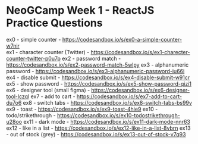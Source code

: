 # NeoGCamp Week 1 - ReactJS Practice Questions

ex0 - simple counter - https://codesandbox.io/s/ex0-a-simple-counter-w7nir \
ex1 - character counter (Twitter) - https://codesandbox.io/s/ex1-charecter-counter-twitter-p0u7p
ex2 - password match - https://codesandbox.io/s/ex2-password-match-5wlpy
ex3 - alphanumeric password - https://codesandbox.io/s/ex3-alphanumeric-password-iu66i
ex4 - disable submit - https://codesandbox.io/s/ex4-disable-submit-w91cr
ex5 - show password - https://codesandbox.io/s/ex5-show-password-qizi1
ex6 - designer tool (small figma) - https://codesandbox.io/s/ex6-designer-tool-lczql
ex7 - add to cart - https://codesandbox.io/s/ex7-add-to-cart-du7o6
ex8 - switch tabs - https://codesandbox.io/s/ex8-switch-tabs-bs99v
ex9 - toast - https://codesandbox.io/s/ex9-toast-4hie9
ex10 - todo/strikethrough - https://codesandbox.io/s/ex10-todostrikethrough-u28oo
ex11 - dark mode - https://codesandbox.io/s/ex11-dark-mode-nnr63
ex12 - like in a list - https://codesandbox.io/s/ex12-like-in-a-list-8vbrn
ex13 - out of stock (grey) - https://codesandbox.io/s/ex13-out-of-stock-v7q93
